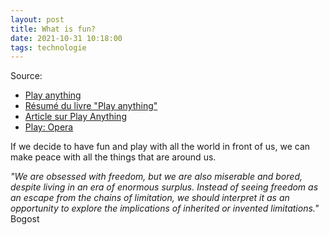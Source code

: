 ```yaml
---
layout: post
title: What is fun?
date: 2021-10-31 10:18:00
tags: technologie
---
```


Source:

- [Play anything](https://www.youtube.com/watch?v=83FbAKf7wUQ)
- [Résumé du livre "Play anything"](https://www.youtube.com/watch?v=Ratw3o_omIU)
- [Article sur Play Anything](http://www.chroniquesvideoludiques.com/play-anything-le-dernier-livre-de-ian-bogost/)
- [Play: Opera](https://www.youtube.com/watch?v=hy6SOqKJjDU)

If we decide to have fun and play with all the world in front of us, we can make peace with all the things that are around us. 

<em>"We are obsessed with freedom, but we are also miserable and bored, despite living in an era of enormous
surplus. Instead of seeing freedom as an escape from the chains of limitation, we should interpret it as an
opportunity to explore the implications of inherited or invented limitations."</em> Bogost
